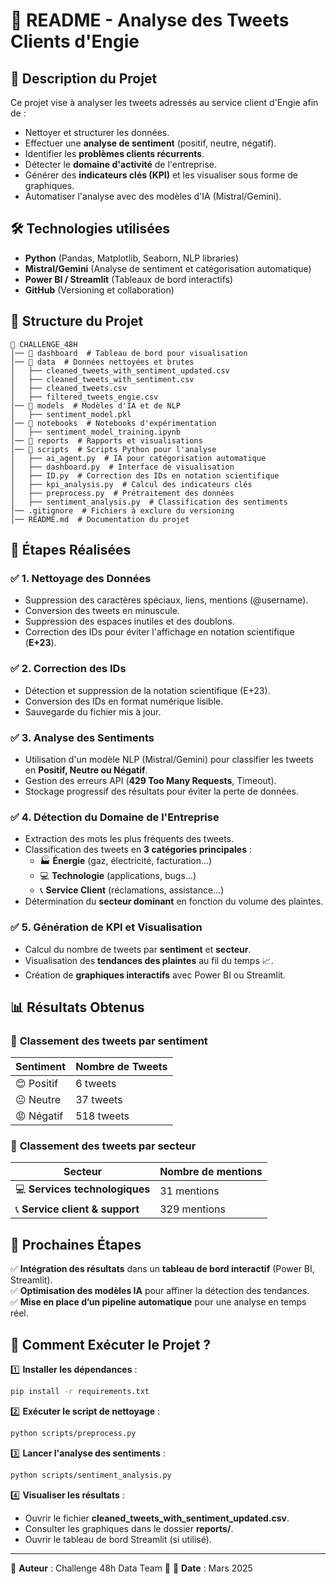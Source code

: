# 📌 README - Analyse des Tweets Clients d'Engie

## 📍 **Description du Projet**
Ce projet vise à analyser les tweets adressés au service client d'Engie afin de :
- Nettoyer et structurer les données.
- Effectuer une **analyse de sentiment** (positif, neutre, négatif).
- Identifier les **problèmes clients récurrents**.
- Détecter le **domaine d'activité** de l'entreprise.
- Générer des **indicateurs clés (KPI)** et les visualiser sous forme de graphiques.
- Automatiser l'analyse avec des modèles d'IA (Mistral/Gemini).

## 🛠 **Technologies utilisées**
- **Python** (Pandas, Matplotlib, Seaborn, NLP libraries)
- **Mistral/Gemini** (Analyse de sentiment et catégorisation automatique)
- **Power BI / Streamlit** (Tableaux de bord interactifs)
- **GitHub** (Versioning et collaboration)

## 📂 **Structure du Projet**
```
📁 CHALLENGE_48H
│── 📂 dashboard  # Tableau de bord pour visualisation
│── 📂 data  # Données nettoyées et brutes
│   ├── cleaned_tweets_with_sentiment_updated.csv
│   ├── cleaned_tweets_with_sentiment.csv
│   ├── cleaned_tweets.csv
│   ├── filtered_tweets_engie.csv
│── 📂 models  # Modèles d'IA et de NLP
│   ├── sentiment_model.pkl
│── 📂 notebooks  # Notebooks d'expérimentation
│   ├── sentiment_model_training.ipynb
│── 📂 reports  # Rapports et visualisations
│── 📂 scripts  # Scripts Python pour l'analyse
│   ├── ai_agent.py  # IA pour catégorisation automatique
│   ├── dashboard.py  # Interface de visualisation
│   ├── ID.py  # Correction des IDs en notation scientifique
│   ├── kpi_analysis.py  # Calcul des indicateurs clés
│   ├── preprocess.py  # Prétraitement des données
│   ├── sentiment_analysis.py  # Classification des sentiments
│── .gitignore  # Fichiers à exclure du versioning
│── README.md  # Documentation du projet
```

## 📌 **Étapes Réalisées**

### ✅ **1. Nettoyage des Données**
- Suppression des caractères spéciaux, liens, mentions (@username).
- Conversion des tweets en minuscule.
- Suppression des espaces inutiles et des doublons.
- Correction des IDs pour éviter l'affichage en notation scientifique (**E+23**).

### ✅ **2. Correction des IDs**
- Détection et suppression de la notation scientifique (E+23).
- Conversion des IDs en format numérique lisible.
- Sauvegarde du fichier mis à jour.

### ✅ **3. Analyse des Sentiments**
- Utilisation d'un modèle NLP (Mistral/Gemini) pour classifier les tweets en **Positif, Neutre ou Négatif**.
- Gestion des erreurs API (**429 Too Many Requests**, Timeout).
- Stockage progressif des résultats pour éviter la perte de données.

### ✅ **4. Détection du Domaine de l'Entreprise**
- Extraction des mots les plus fréquents des tweets.
- Classification des tweets en **3 catégories principales** :
  - 🏭 **Énergie** (gaz, électricité, facturation…)
  - 💻 **Technologie** (applications, bugs…)
  - 📞 **Service Client** (réclamations, assistance…)
- Détermination du **secteur dominant** en fonction du volume des plaintes.

### ✅ **5. Génération de KPI et Visualisation**
- Calcul du nombre de tweets par **sentiment** et **secteur**.
- Visualisation des **tendances des plaintes** au fil du temps 📈.
- Création de **graphiques interactifs** avec Power BI ou Streamlit.

## 📊 **Résultats Obtenus**
### 📌 **Classement des tweets par sentiment**
| Sentiment | Nombre de Tweets |
|-----------|-----------------|
| 😊 Positif | 6 tweets |
| 😐 Neutre | 37  tweets |
| 😡 Négatif | 518 tweets |

### 📌 **Classement des tweets par secteur**
| Secteur | Nombre de mentions |
|-----------|-----------------|
| 💻 **Services technologiques** | 31 mentions |
| 📞 **Service client & support** | 329 mentions |

## 🚀 **Prochaines Étapes**
✅ **Intégration des résultats** dans un **tableau de bord interactif** (Power BI, Streamlit).  
✅ **Optimisation des modèles IA** pour affiner la détection des tendances.  
✅ **Mise en place d’un pipeline automatique** pour une analyse en temps réel.

## 🔄 **Comment Exécuter le Projet ?**
1️⃣ **Installer les dépendances** :
```bash
pip install -r requirements.txt
```
2️⃣ **Exécuter le script de nettoyage** :
```bash
python scripts/preprocess.py
```
3️⃣ **Lancer l'analyse des sentiments** :
```bash
python scripts/sentiment_analysis.py
```
4️⃣ **Visualiser les résultats** :
- Ouvrir le fichier **cleaned_tweets_with_sentiment_updated.csv**.
- Consulter les graphiques dans le dossier **reports/**.
- Ouvrir le tableau de bord Streamlit (si utilisé).

---

📌 **Auteur** : Challenge 48h Data Team 🎯
📅 **Date** : Mars 2025

